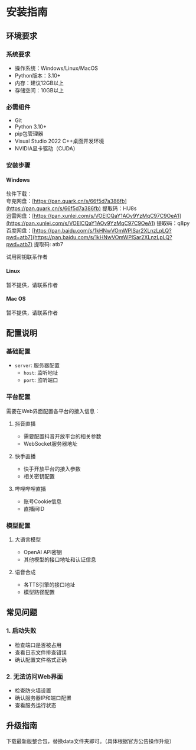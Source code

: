 # 安装指南

## 环境要求

### 系统要求
- 操作系统：Windows/Linux/MacOS
- Python版本：3.10+
- 内存：建议12GB以上
- 存储空间：10GB以上

### 必需组件
- Git
- Python 3.10+
- pip包管理器
- Visual Studio 2022 C++桌面开发环境
- NVIDIA显卡驱动（CUDA）

### 安装步骤

#### Windows

软件下载：  
夸克网盘：[https://pan.quark.cn/s/66f5d7a386fb](https://pan.quark.cn/s/66f5d7a386fb) 提取码：HU8s  
迅雷网盘：[https://pan.xunlei.com/s/VOElCQaY1AOv9YzMqC97C9OeA1](https://pan.xunlei.com/s/VOElCQaY1AOv9YzMqC97C9OeA1) 提取码：q8py  
百度网盘：[https://pan.baidu.com/s/1kHNwVOmWPISar2XLnzLpLQ?pwd=atb7](https://pan.baidu.com/s/1kHNwVOmWPISar2XLnzLpLQ?pwd=atb7) 提取码: atb7  

试用密钥联系作者  



#### Linux

暂不提供，请联系作者

#### Mac OS

暂不提供，请联系作者

## 配置说明

### 基础配置

- `server`: 服务器配置
  - `host`: 监听地址
  - `port`: 监听端口

### 平台配置

需要在Web界面配置各平台的接入信息：

1. 抖音直播
   - 需要配置抖音开放平台的相关参数
   - WebSocket服务器地址

2. 快手直播
   - 快手开放平台的接入参数
   - 相关密钥配置

3. 哔哩哔哩直播
   - 账号Cookie信息
   - 直播间ID

### 模型配置

1. 大语言模型
   - OpenAI API密钥
   - 其他模型的接口地址和认证信息

2. 语音合成
   - 各TTS引擎的接口地址
   - 模型路径配置

## 常见问题

### 1. 启动失败
- 检查端口是否被占用
- 查看日志文件排查错误
- 确认配置文件格式正确

### 2. 无法访问Web界面
- 检查防火墙设置
- 确认服务器IP和端口配置
- 查看服务运行状态

## 升级指南

下载最新版整合包，替换data文件夹即可。（具体根据官方公告操作升级）
